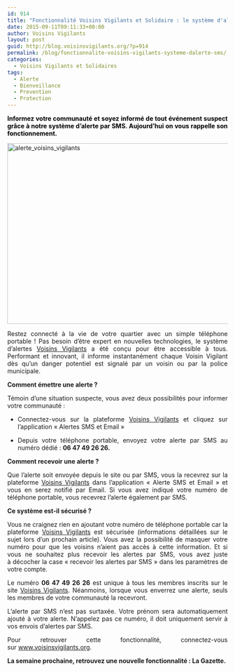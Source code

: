 ```yaml
---
id: 914
title: "Fonctionnalité Voisins Vigilants et Solidaire : le système d'alerte par SMS"
date: 2015-09-11T09:11:33+00:00
author: Voisins Vigilants
layout: post
guid: http://blog.voisinsvigilants.org/?p=914
permalink: /blog/fonctionnalite-voisins-vigilants-systeme-dalerte-sms/
categories:
  - Voisins Vigilants et Solidaires
tags:
  - Alerte
  - Bienveillance
  - Prevention
  - Protection
---
```

<p style="text-align: justify;">
  <span style="color: #000000;"><strong>Informez votre communauté et soyez informé de tout événement suspect grâce à notre système d’alerte par SMS. Aujourd’hui on vous rappelle son fonctionnement.</strong></span>
</p>

<p style="text-align: justify;">
  <a href="http://blog.voisinsvigilants.org/wp-content/uploads/2015/08/alerte_voisins_vigilants.jpg"><img class="aligncenter  wp-image-915" src="http://blog.voisinsvigilants.org/wp-content/uploads/2015/08/alerte_voisins_vigilants.jpg" alt="alerte_voisins_vigilants" width="533" height="412" /></a>
</p>

<p style="text-align: justify;">
  Restez connecté à la vie de votre quartier avec un simple téléphone portable ! Pas besoin d&rsquo;être expert en nouvelles technologies, le système d&rsquo;alertes <a href="http://www.voisinsvigilants.org/">Voisins Vigilants</a> a été conçu pour être accessible à tous. Performant et innovant, il informe instantanément chaque Voisin Vigilant dès qu&rsquo;un danger potentiel est signalé par un voisin ou par la police municipale.
</p>

<p style="text-align: justify;">
  <strong>Comment émettre une alerte ?</strong>
</p>

<p style="text-align: justify;">
  Témoin d’une situation suspecte, vous avez deux possibilités pour informer votre communauté :
</p>

<ul style="text-align: justify;">
  <li>
    Connectez-vous sur la plateforme <a href="http://www.voisinsvigilants.org/">Voisins Vigilants</a> et cliquez sur l’application « Alertes SMS et Email »
  </li>
</ul>

<ul style="text-align: justify;">
  <li>
    Depuis votre téléphone portable, envoyez votre alerte par SMS au numéro dédié : <strong>06 47 49 26 26. </strong>
  </li>
</ul>

<p style="text-align: justify;">
  <strong>Comment recevoir une alerte ?</strong>
</p>

<p style="text-align: justify;">
  Que l&rsquo;alerte soit envoyée depuis le site ou par SMS, vous la recevrez sur la plateforme <a href="http://www.voisinsvigilants.org/">Voisins Vigilants</a> dans l’application « Alerte SMS et Email » et vous en serez notifié par Email. Si vous avez indiqué votre numéro de téléphone portable, vous recevrez l’alerte également par SMS.
</p>

<p style="text-align: justify;">
  <strong>Ce système est-il sécurisé ?</strong>
</p>

<p style="text-align: justify;">
  Vous ne craignez rien en ajoutant votre numéro de téléphone portable car la plateforme <a href="http://www.voisinsvigilants.org/">Voisins Vigilants</a> est sécurisée (informations détaillées sur le sujet lors d&rsquo;un prochain article). Vous avez la possibilité de masquer votre numéro pour que les voisins n&rsquo;aient pas accès à cette information. Et si vous ne souhaitez plus recevoir les alertes par SMS, vous avez juste à décocher la case « recevoir les alertes par SMS » dans les paramètres de votre compte.
</p>

<p style="text-align: justify;">
  Le numéro <strong>06 47 49 26 26</strong> est unique à tous les membres inscrits sur le site <a href="http://www.voisinsvigilants.org/">Voisins Vigilants</a>. Néanmoins, lorsque vous enverrez une alerte, seuls les membres de votre communauté la recevront.
</p>

<p style="text-align: justify;">
  L’alerte par SMS n’est pas surtaxée. Votre prénom sera automatiquement ajouté à votre alerte. N’appelez pas ce numéro, il doit uniquement servir à vos envois d’alertes par SMS.
</p>

<p style="text-align: justify;">
  Pour retrouver cette fonctionnalité, connectez-vous sur <a href="http://www.voisinsvigilants.org">www.voisinsvigilants.org</a>.
</p>

<p style="text-align: justify;">
  <strong>La semaine prochaine, retrouvez une nouvelle fonctionnalité : La Gazette.</strong>
</p>
